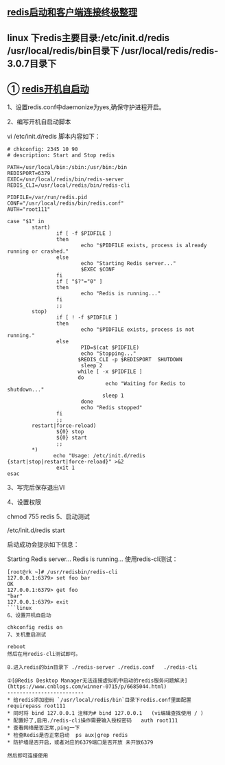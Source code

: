 [redis启动和客户端连接终极整理]()
----------
linux 下redis主要目录:/etc/init.d/redis     /usr/local/redis/bin目录下   /usr/local/redis/redis-3.0.7目录下   
----------
① [redis开机自启动](https://www.cnblogs.com/silent2012/p/4157728.html)
-----------------

1、设置redis.conf中daemonize为yes,确保守护进程开启。

2、编写开机自启动脚本

vi /etc/init.d/redis
脚本内容如下：

```linux
# chkconfig: 2345 10 90  
# description: Start and Stop redis   
  
PATH=/usr/local/bin:/sbin:/usr/bin:/bin   
REDISPORT=6379  
EXEC=/usr/local/redis/bin/redis-server   
REDIS_CLI=/usr/local/redis/bin/redis-cli   
 
PIDFILE=/var/run/redis.pid   
CONF="/usr/local/redis/bin/redis.conf"  
AUTH="root111"  

case "$1" in   
        start)   
                if [ -f $PIDFILE ]   
                then   
                        echo "$PIDFILE exists, process is already running or crashed."  
                else  
                        echo "Starting Redis server..."  
                        $EXEC $CONF   
                fi   
                if [ "$?"="0" ]   
                then   
                        echo "Redis is running..."  
                fi   
                ;;   
        stop)   
                if [ ! -f $PIDFILE ]   
                then   
                        echo "$PIDFILE exists, process is not running."  
                else  
                        PID=$(cat $PIDFILE)   
                        echo "Stopping..."  
                       $REDIS_CLI -p $REDISPORT  SHUTDOWN    
                        sleep 2  
                       while [ -x $PIDFILE ]   
                       do  
                                echo "Waiting for Redis to shutdown..."  
                               sleep 1  
                        done   
                        echo "Redis stopped"  
                fi   
                ;;   
        restart|force-reload)   
                ${0} stop   
                ${0} start   
                ;;   
        *)   
               echo "Usage: /etc/init.d/redis {start|stop|restart|force-reload}" >&2  
                exit 1  
esac
```
3、写完后保存退出VI

4、设置权限

chmod 755 redis
5、启动测试

/etc/init.d/redis start

启动成功会提示如下信息：

Starting Redis server...
Redis is running...
使用redis-cli测试：

```linux
[root@rk ~]# /usr/redisbin/redis-cli
127.0.0.1:6379> set foo bar
OK
127.0.0.1:6379> get foo
"bar"
127.0.0.1:6379> exit
```linux
6、设置开机自启动

chkconfig redis on
7、关机重启测试

reboot
然后在用redis-cli测试即可。

8.进入redis的bin目录下 ./redis-server ./redis.conf   ./redis-cli

②[@Redis Desktop Manager无法连接虚拟机中启动的redis服务问题解决](https://www.cnblogs.com/winner-0715/p/6685044.html)
-------------------------
* 给redis添加密码 `/usr/local/redis/bin`目录下redis.conf里面配置requirepass root111    
* 同时将 bind 127.0.0.1 注释为# bind 127.0.0.1   (vi编辑查找使用 / )
* 配置好了,启用./redis-cli操作需要输入授权密码   auth root111
* 查看网络是否正常,ping一下
* 检查Redis是否正常启动  ps aux|grep redis
* 防护墙是否开启，或者对应的6379端口是否开放 未开放6379

然后即可连接使用
